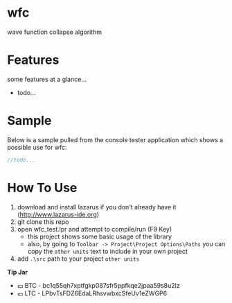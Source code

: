# wfc
wave function collapse algorithm

# Features

some features at a glance...

* todo...

# Sample

Below is a sample pulled from the console tester application which shows a possible use for wfc:

```pascal
//todo...
```

# How To Use

1. download and install lazarus if you don't already have it (http://www.lazarus-ide.org)
1. git clone this repo
1. open wfc_test.lpr and attempt to compile/run (F9 Key)
    * this project shows some basic usage of the library
    * also, by going to `Toolbar -> Project\Project Options\Paths` you can copy the `other units` text to include in your own project
1. add `.\src` path to your project `other units`


**Tip Jar**
  * :dollar: BTC - bc1q55qh7xptfgkp087sfr5ppfkqe2jpaa59s8u2lz
  * :euro: LTC - LPbvTsFDZ6EdaLRhsvwbxcSfeUv1eZWGP6

